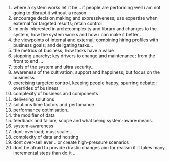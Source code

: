 1. where a system works let it be... if people are performing well i am not going to disrupt it without a reason
2. encourage decision making and expressiveness; use expertise when external for targeted results; retain control
3. im only interested in arch::complexity and library and changes to the system, how the system works and how i can make it better..
4. the viewpoints of internal and external; combining hiring profiles with business goals; and deligating tasks...
5. the metrics of business; how tasks have a value
6. stopping anarchy; key drivers to change and maintenance; from the front to end ...
7. tools of the system and ultra security..
8. awareness of the cultivation; support and happiness; but focus on the businesss
9. exercising targeted control, keeping people happy, spurring debate:: overrides of business
10. complexity of business and components
11. delivering solutions 
12. solutions time factors and perfomance
13. performance optimisation.
14. the modifier of data
15. feedback and failure, scope and what being system-aware means.
16. system-awareness
17. dont-overload; must scale...
18. complexity of data and hosting 
19. dont over-sell ever .. or create high-pressure scenarios
20. dont be afraid to provide drastic changes aim for realism if it takes many incremental steps than do it .. 
